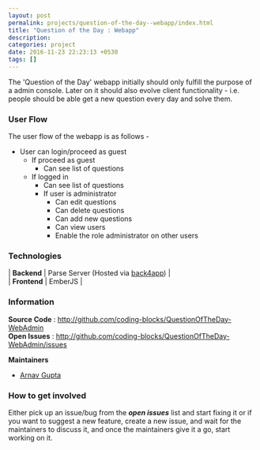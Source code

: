 ```yaml
---
layout: post
permalink: projects/question-of-the-day--webapp/index.html
title: "Question of the Day : Webapp"
description: 
categories: project
date: 2016-11-23 22:23:13 +0530
tags: []
---
```

The 'Question of the Day' webapp initially should only fulfill the purpose of 
a admin console. Later on it should also evolve client functionality - 
i.e. people should be able get a new question every day and solve them. 

### User Flow
The user flow of the webapp is as follows - 

 - User can login/proceed as guest
     - If proceed as guest  
       -  Can see list of questions  
     - If logged in
       -  Can see list of questions
       - If user is administrator
         - Can edit questions
         - Can delete questions
         - Can add new questions
         - Can view users
         - Enable the role administrator on other users
     
### Technologies

| **Backend** | Parse Server (Hosted via [back4app](http://back4app.com)) |  
|  **Frontend**  | EmberJS  |  

### Information

**Source Code** : <http://github.com/coding-blocks/QuestionOfTheDay-WebAdmin>    
**Open Issues** : <http://github.com/coding-blocks/QuestionOfTheDay-WebAdmin/issues>   

**Maintainers**     

- [Arnav Gupta](http://github.com/championswimmer) 
 
 
### How to get involved 

Either pick up an issue/bug from the _**open issues**_ list and start fixing it
or if you want to suggest a new feature, create a new issue, and wait for
the maintainers to discuss it, and once the maintainers give it a go, start
working on it. 